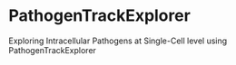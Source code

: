 # PathogenTrackExplorer
Exploring Intracellular Pathogens at Single-Cell level using PathogenTrackExplorer
